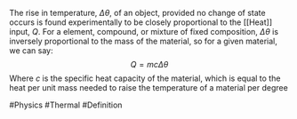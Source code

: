 The rise in temperature, $\Delta\theta$, of an object, provided no change of state occurs is found experimentally to be closely proportional to the [[Heat]] input, $Q$. For a element, compound, or mixture of fixed composition, $\Delta\theta$ is inversely proportional to the mass of the material, so for a given material, we can say:
$$
Q=mc\Delta\theta
$$
Where $c$ is the specific heat capacity of the material, which is equal to the heat per unit mass needed to raise the temperature of a material per degree

#Physics #Thermal #Definition